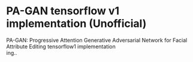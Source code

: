 # PA-GAN tensorflow v1 implementation (Unofficial)
PA-GAN: Progressive Attention Generative Adversarial Network for Facial Attribute Editing tensorflow1 implementation  
ing..
